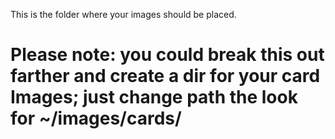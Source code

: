 This is the folder where your images should be placed.

# Please note: you could break this out farther and create a dir for your card Images; just change path the look for ~/images/cards/
